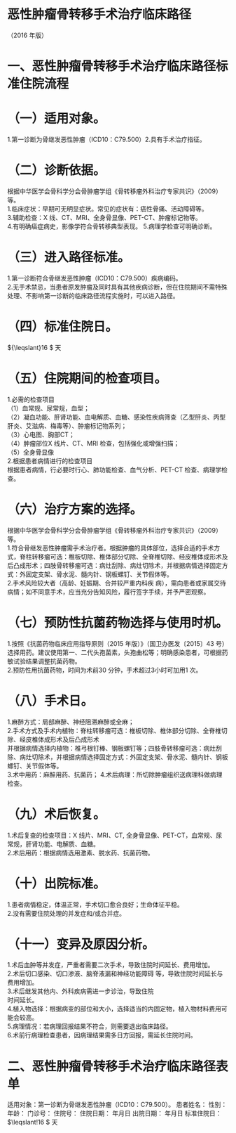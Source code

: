 # 恶性肿瘤骨转移手术治疗临床路径  
（2016 年版）  
# 一、恶性肿瘤骨转移手术治疗临床路径标准住院流程  
# （一）适用对象。  
1.第一诊断为骨继发恶性肿瘤（ICD10：C79.500）2.具有手术治疗指征。  
# （二）诊断依据。  
根据中华医学会骨科学分会骨肿瘤学组《骨转移瘤外科治疗专家共识》（2009）等。  
1.临床症状：早期可无明显症状。常见的症状有：癌性骨痛、活动障碍等。  
3.辅助检查：X 线、CT、MRI、全身骨显像、PET-CT、肿瘤标记物等。  
4.有明确癌症病史，影像学符合骨转移典型表现。 5.病理学检查可明确诊断。  
# （三）进入路径标准。  
1.第一诊断符合骨继发恶性肿瘤（ICD10：C79.500）疾病编码。  
2.无手术禁忌，当患者原发肿瘤及同时具有其他疾病诊断，但在住院期间不需特殊处理、不影响第一诊断的临床路径流程实施时，可以进入路径。  
# （四）标准住院日。  
${\leqslant}16 $ 天  
# （五）住院期间的检查项目。  
1.必需的检查项目  
（1）血常规、尿常规，血型；  
（2）凝血功能、肝肾功能、血电解质、血糖、感染性疾病筛查（乙型肝炎、丙型肝炎、艾滋病、梅毒等）、肿瘤标记物系列；  
（3）心电图、胸部CT；  
（4）肿瘤部位X 线片、CT、MRI 检查，包括强化或增强扫描；  
（5）全身骨显像  
2.根据患者病情进行的检查项目  
根据患者病情，行必要时行心、肺功能检查、血气分析、PET-CT 检查、病理学检查。  
# （六）治疗方案的选择。  
根据中华医学会骨科学分会骨肿瘤学组《骨转移瘤外科治疗专家共识》（2009）等。  
1.符合骨继发恶性肿瘤需手术治疗者。根据肿瘤的具体部位，选择合适的手术方式，脊柱转移瘤可选：椎板切除、椎体部分切除、全脊椎切除、经皮椎体成形术及后凸成形术；四肢骨转移瘤可选：病灶刮除、病灶切除术，并根据病情选择固定方式：外固定支架、骨水泥、髓内针、钢板螺钉、关节假体等。  
2.手术风险较大者（高龄、妊娠期、合并较严重内科疾 病），需向患者或家属交待病情；如不同意手术，应当充分告知风险，履行签字手续，并予严密观察。  
# （七）预防性抗菌药物选择与使用时机。  
1.按照《抗菌药物临床应用指导原则（2015 年版）》（国卫办医发〔2015〕43 号）选择用药。建议使用第一、二代头孢菌素，头孢曲松等；明确感染患者，可根据药敏试验结果调整抗菌药物。  
2.预防性用抗菌药物，时间为术前30 分钟，手术超过3小时可加用1 次。  
# （八）手术日。  
1.麻醉方式：局部麻醉、神经阻滞麻醉或全麻；  
2.手术方式及手术内植物：脊柱转移瘤可选：椎板切除、椎体部分切除、全脊椎切除、经皮椎体成形术及后凸成形术  
并根据病情选择内植物：椎弓根钉棒、钢板螺钉等；四肢骨转移瘤可选：病灶刮除、病灶切除术，并根据病情选择固定方式：外固定支架、骨水泥、髓内针、钢板螺钉、关节假体等。  
3.术中用药：麻醉用药、抗菌药； 4.术后病理：所切除肿瘤组织送病理科做病理检查。  
# （九）术后恢复。  
1.术后复查的检查项目：X 线片、MRI、CT, 全身骨显像、PET-CT，血常规、尿常规，肝肾功能、电解质、血糖。  
2.术后用药：根据病情选用激素、脱水药、抗菌药物。  
# （十）出院标准。  
1.患者病情稳定，体温正常，手术切口愈合良好；生命体征平稳。  
2.没有需要住院处理的并发症和/或合并症。  
# （十一）变异及原因分析。  
1.术后血肿等并发症，严重者需要二次手术，导致住院时间延长、费用增加。  
2.术后切口感染、切口渗液、脑脊液漏和神经功能障碍 等，导致住院时间延长与费用增加。  
3.术后继发其他内、外科疾病需进一步诊治，导致住院  
时间延长。  
4.植入物选择：根据病变的部位和大小，选择适当的内固定物，植入物材料费用可能会较高。  
5.病理情况：若病理回报结果不符合，则需要退出临床路径。  
6.术前行病理检查患者，因病理结果需多日方回报，需延长住院时间。  
# 二、恶性肿瘤骨转移手术治疗临床路径表单  
适用对象：第一诊断为骨继发恶性肿瘤（ICD10：C79.500）。 患者姓名：            性别：     年龄：       门诊号：       住院号：        住院日期：    年月日   出院日期：    年月日  标准住院日： $\leqslant\!16 $ 天  
